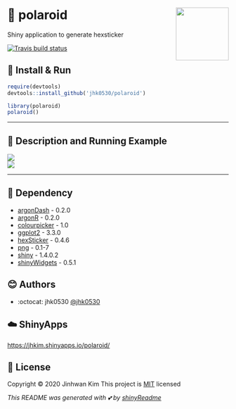 # :yellow_heart: polaroid <img src = 'https://user-images.githubusercontent.com/6457691/77816407-d45f1e00-7105-11ea-8603-228f2e20d7a1.png' width = 120 align = 'right'></img>


Shiny application to generate hexsticker

<!-- badges: start -->
[![Travis build status](https://travis-ci.org/jhk0530/polaroid.svg?branch=master)](https://travis-ci.org/jhk0530/polaroid)
<!-- badges: end -->

## :wrench: Install & Run

```r
require(devtools)
devtools::install_github('jhk0530/polaroid')

library(polaroid)
polaroid()

```

------

## :rocket: Description and Running Example

<img src='https://community-cdn.rstudio.com/uploads/default/original/3X/5/4/540f6574ea21368111b5259e333c28a56fc63d3f.png'>

<br>

<img src='https://community-cdn.rstudio.com/uploads/default/original/3X/6/2/6203f5e7fe48e58d0b0887612c2e8e91e4516680.gif'>

------

## :paperclip: Dependency
* [argonDash](https://github.com/RinteRface/argonDash) - 0.2.0
* [argonR](https://github.com/RinteRface/argonR) - 0.2.0
* [colourpicker](https://github.com/daattali/colourpicker) - 1.0
* [ggplot2](https://github.com/tidyverse/ggplot2) - 3.3.0
* [hexSticker](https://github.com/GuangchuangYu/hexSticker) - 0.4.6
* [png](https://cran.r-project.org/package=png) - 0.1-7
* [shiny](https://github.com/rstudio/shiny) - 1.4.0.2
* [shinyWidgets](https://github.com/dreamRs/shinyWidgets) - 0.5.1

## :blush: Authors
* :octocat: jhk0530 [@jhk0530](https://github.com/jhk0530)

## :cloud: ShinyApps
https://jhkim.shinyapps.io/polaroid/

## :memo: License
Copyright :copyright: 2020 Jinhwan Kim
This project is [MIT](https://opensource.org/licenses/MIT) licensed

*This README was generated with :two_hearts: by [shinyReadme](http://github.com/jhk0530/shinyReadme)*

